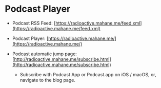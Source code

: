 # Podcast Player

- Podcast RSS Feed: [https://radioactive.mahane.me/feed.xml](https://radioactive.mahane.me/feed.xml)

- Podcast Player: [https://radioactive.mahane.me/](https://radioactive.mahane.me/)

- Podcast automatic jump page: [http://radioactive.mahane.me/subscribe.html](http://radioactive.mahane.me/subscribe.html)
  - Subscribe with Podcast App or Podcast.app on iOS / macOS, or, navigate to the blog page.
